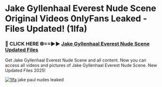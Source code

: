 # Jake Gyllenhaal Everest Nude Scene Original Videos 0nlyFans Leaked - Files Updated! (1lfa)

<h3>🔴 CLICK HERE 🌐==►► <a href="https://tinyurl.com/yrmya6cz" rel="nofollow">Jake Gyllenhaal Everest Nude Scene Updated Files</a></h3>

Get Jake Gyllenhaal Everest Nude Scene and all content. Now you can access all videos and pictures of Jake Gyllenhaal Everest Nude Scene. New Updated Files 2025!

[![1lfa](https://i.imgur.com/FMdXYCs.gif)](https://tinyurl.com/yrmya6cz)
jake paul nudes leaked